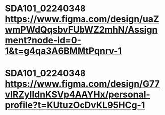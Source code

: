 # SDA101_02240348 https://www.figma.com/design/uaZwmPWdQqsbvFUbWZ2mhN/Assignment?node-id=0-1&t=g4qa3A6BMMtPqnrv-1
# SDA101_02240348 https://www.figma.com/design/G77vlRZyIldnKSVp4AAYHx/personal-profile?t=KUtuzOcDvKL95HCg-1